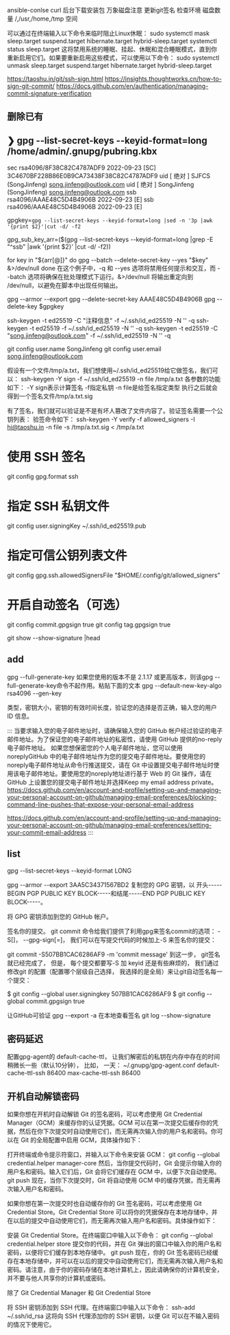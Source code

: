 ansible-conlse
curl 后台下载安装包
万象磁盘注意
更新git签名
检查环境 磁盘数量  /,/usr,/home,/tmp 空间



可以通过在终端输入以下命令来临时阻止Linux休眠：
sudo systemctl mask sleep.target suspend.target hibernate.target hybrid-sleep.target
 systemctl status sleep.target
这将禁用系统的睡眠、挂起、休眠和混合睡眠模式，直到你重新启用它们。如果要重新启用这些模式，可以使用以下命令：
sudo systemctl unmask sleep.target suspend.target hibernate.target hybrid-sleep.target


https://taoshu.in/git/ssh-sign.html
https://insights.thoughtworks.cn/how-to-sign-git-commit/
https://docs.github.com/en/authentication/managing-commit-signature-verification
## 删除已有

❯ gpg --list-secret-keys --keyid-format=long
/home/admin/.gnupg/pubring.kbx
------------------------------
sec   rsa4096/8F38C82C4787ADF9 2022-09-23 [SC]
      3C4670BF228B86E0B9CA73438F38C82C4787ADF9
uid                   [ 绝对 ] SJFCS (SongJinfeng) <song.jinfeng@outlook.com>
uid                   [ 绝对 ] SongJinfeng (SongJinfeng) <song.jinfeng@outlook.com>
ssb   rsa4096/AAAE48C5D4B4906B 2022-09-23 [E]
ssb   rsa4096/AAAE48C5D4B4906B 2022-09-23 [E]


gpgkey=`gpg --list-secret-keys --keyid-format=long |sed -n '3p |awk '{print $2}'|cut -d/ -f2`

gpg_sub_key_arr=($(gpg --list-secret-keys --keyid-format=long |grep -E "^ssb" |awk '{print $2}' |cut -d/ -f2))


for key in "${arr[@]}"
do
    gpg --batch --delete-secret-key --yes "$key" &>/dev/null
done
在这个例子中，-q 和 --yes 选项将禁用任何提示和交互，而 --batch 选项将确保在批处理模式下运行。&>/dev/null 将输出重定向到 /dev/null，以避免在脚本中出现任何输出。



gpg --armor --export 
gpg --delete-secret-key AAAE48C5D4B4906B
gpg --delete-key  $gpgkey










ssh-keygen -t ed25519 -C "注释信息" -f ~/.ssh/id_ed25519 -N '' -q
ssh-keygen -t ed25519 -f ~/.ssh/id_ed25519 -N '' -q
ssh-keygen -t ed25519 -C "song.jinfeng@outlook.com" -f ~/.ssh/id_ed25519 -N '' -q


  




git config user.name SongJinfeng
git config user.email song.jinfeng@outlook.com

假设有一个文件/tmp/a.txt，我们想使用~/.ssh/id_ed25519给它做签名，我们可以：
ssh-keygen -Y sign -f ~/.ssh/id_ed25519 -n file /tmp/a.txt
各参数的功能如下：
-Y sign表示计算签名
-f指定私钥
-n file是给签名指定类型
执行之后就会得到一个签名文件/tmp/a.txt.sig


有了签名，我们就可以验证是不是有坏人篡改了文件内容了。验证签名需要一个公钥列表：
验签命令如下：
ssh-keygen -Y verify -f allowed_signers -I hi@taoshu.in -n file -s /tmp/a.txt.sig < /tmp/a.txt




# 使用 SSH 签名
git config gpg.format ssh
# 指定 SSH 私钥文件
git config user.signingKey ~/.ssh/id_ed25519.pub
# 指定可信公钥列表文件
git config gpg.ssh.allowedSignersFile "$HOME/.config/git/allowed_signers"
# 开启自动签名（可选）
git config commit.gpgsign true
git config tag.gpgsign true

git show --show-signature |head





## add

gpg --full-generate-key
如果您使用的版本不是 2.1.17 或更高版本，则该gpg --full-generate-key命令不起作用。粘贴下面的文本
gpg --default-new-key-algo rsa4096 --gen-key


类型，密钥大小，密钥的有效时间长度，验证您的选择是否正确，输入您的用户 ID 信息。

:::
当要求输入您的电子邮件地址时，请确保输入您的 GitHub 帐户经过验证的电子邮件地址。为了保证您的电子邮件地址的私密性，请使用 GitHub 提供的no-reply电子邮件地址。
如果您想保密您的个人电子邮件地址，您可以使用noreplyGitHub 中的电子邮件地址作为您的提交电子邮件地址。要使用您的noreply电子邮件地址从命令行推送提交，请在 Git 中设置提交电子邮件地址时使用该电子邮件地址。要使用您的noreply地址进行基于 Web 的 Git 操作，请在 GitHub 上设置您的提交电子邮件地址并选择Keep my email address private。
https://docs.github.com/en/account-and-profile/setting-up-and-managing-your-personal-account-on-github/managing-email-preferences/blocking-command-line-pushes-that-expose-your-personal-email-address

https://docs.github.com/en/account-and-profile/setting-up-and-managing-your-personal-account-on-github/managing-email-preferences/setting-your-commit-email-address
:::

## list
gpg --list-secret-keys --keyid-format LONG

gpg --armor --export 3AA5C34371567BD2
复制您的 GPG 密钥，以 开头-----BEGIN PGP PUBLIC KEY BLOCK-----和结尾-----END PGP PUBLIC KEY BLOCK-----。

将 GPG 密钥添加到您的 GitHub 帐户。


签名你的提交。
git commit 命令给我们提供了利用gpg来签名commit的选项： -S[]， --gpg-sign[=]， 我们可以在写提交代码的时候加上-S 来签名你的提交：

git commit -S507BB1CAC6286AF9 -m 'commit message'
到这一步， git签名就已经完成了， 但是， 每个提交都要写-S 加 keyid 还是有些麻烦的， 我们通过修改git 的配置（配置哪个层级自己选择， 我选择的是全局）来让git自动签名每一个提交：

$ git config --global user.signingkey 507BB1CAC6286AF9
$ git config --global commit.gpgsign true



让GitHub可验证
gpg --export -a <keyid>
在本地查看签名
git log --show-signature



## 密码延迟
配置gpg-agent的 default-cache-ttl， 让我们解密后的私钥在内存中存在的时间稍微长一些（默认10分钟）， 比如， 一天：
~/.gnupg/gpg-agent.conf
default-cache-ttl-ssh 86400
max-cache-ttl-ssh 86400

## 开机自动解锁密码

如果你想在开机时自动解锁 Git 的签名密码，可以考虑使用 Git Credential Manager（GCM）来缓存你的认证凭据。GCM 可以在第一次提交后缓存你的凭据，然后在你下次提交时自动使用它们，而无需再次输入你的用户名和密码。你可以在 Git 的全局配置中启用 GCM，具体操作如下：

打开终端或命令提示符窗口，并输入以下命令来安装 GCM：
   git config --global credential.helper manager-core
然后，当你提交代码时，Git 会提示你输入你的用户名和密码。输入它们后，Git 会将它们缓存在 GCM 中，以便下次自动使用。
   git push
现在，当你下次提交时，Git 将自动使用 GCM 中的缓存凭据，而无需再次输入用户名和密码。





如果你想在第一次提交时也自动缓存你的 Git 签名密码，可以考虑使用 Git Credential Store。Git Credential Store 可以将你的凭据保存在本地存储中，并在以后的提交中自动使用它们，而无需再次输入用户名和密码。具体操作如下：

安装 Git Credential Store。在终端窗口中输入以下命令：
   git config --global credential.helper store
提交你的代码，并在 Git 弹出的窗口中输入你的用户名和密码，以便将它们缓存到本地存储中。
   git push
现在，你的 Git 签名密码已经缓存在本地存储中，并可以在以后的提交中自动使用它们，而无需再次输入用户名和密码。请注意，由于你的密码存储在本地计算机上，因此请确保你的计算机安全，并不要与他人共享你的计算机或密码。












除了 Git Credential Manager 和 Git Credential Store

将 SSH 密钥添加到 SSH 代理。在终端窗口中输入以下命令：
   ssh-add ~/.ssh/id_rsa
这将向 SSH 代理添加你的 SSH 密钥，以便 Git 可以在不输入密码的情况下使用它。
